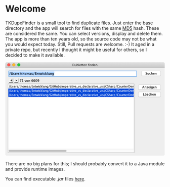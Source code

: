 # Welcome

TKDupeFinder is a small tool to find duplicate files. Just enter the base directory and the app will search for files with the same [MD5](https://en.wikipedia.org/wiki/MD5) hash. These are considered the same. You can select versions, display and delete them. The app is more than ten years old, so the source code may not be what you would expect today. Still, Pull requests are welcome. :-) It aged in a private repo, but recently I thought it might be useful for others, so I decided to make it available.

![Screenshot of the main window](main_window.png)

There are no big plans for this; I should probably convert it to a Java module and provide runtime images.

You can find executable *.jar* files [here](https://github.com/tkuenneth/TKDupeFinder/tree/main/target).